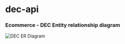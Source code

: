 # dec-api
### Ecommerce - DEC Entity relationship diagram

![DEC ER Diagram](https://user-images.githubusercontent.com/115851323/231109641-52b3e56c-099f-4c84-82d5-08664643d5b2.png)


